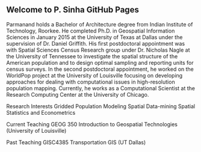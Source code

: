 ## Welcome to P. Sinha GitHub Pages

Parmanand holds a Bachelor of Architecture degree from Indian Institute of Technology, Roorkee. He completed Ph.D. in Geospatial Information Sciences in January 2015 at the University of Texas at Dallas under the supervision of Dr. Daniel Griffith. His first postdoctoral appointment was with Spatial Sciences Census Research group under Dr. Nicholas Nagle at the University of Tennessee to investigate the spatial structure of the American population and to design optimal sampling and reporting units for census surveys. In the second postdoctoral appointment, he worked on the WorldPop project at the University of Louisville focusing on developing approaches for dealing with computational issues in high-resolution population mapping. Currently, he works as a Computational Scientist at the Research Computing Center at the University of Chicago. 

Research Interests
Gridded Population Modeling
Spatial Data-mining
Spatial Statistics and Econometrics 


Current Teaching
GEOG 350  Introduction to Geospatial Technologies (University of Louisville)

Past Teaching
GISC4385 Transportation GIS (UT Dallas)
